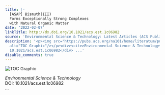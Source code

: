 ```yaml
---
title: |-
  [ASAP] Bismuth(III)
  Forms Exceptionally Strong Complexes
  with Natural Organic Matter
date: '2022-02-07'
linkTitle: http://dx.doi.org/10.1021/acs.est.1c06982
source: 'Environmental Science & Technology: Latest Articles (ACS Publications)'
description: '<p><img src="https://pubs.acs.org/na101/home/literatum/publisher/achs/journals/content/esthag/0/esthag.ahead-of-print/acs.est.1c06982/20220207/images/medium/es1c06982_0008.gif"
  alt="TOC Graphic"/></p><div><cite>Environmental Science & Technology</cite></div><div>DOI:
  10.1021/acs.est.1c06982</div> ...'
disable_comments: true
---
```

<p><img src="https://pubs.acs.org/na101/home/literatum/publisher/achs/journals/content/esthag/0/esthag.ahead-of-print/acs.est.1c06982/20220207/images/medium/es1c06982_0008.gif" alt="TOC Graphic"/></p><div><cite>Environmental Science & Technology</cite></div><div>DOI: 10.1021/acs.est.1c06982</div> ...